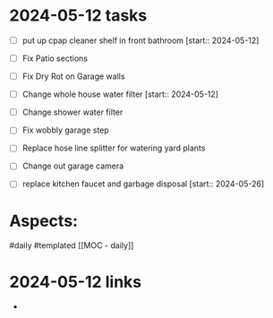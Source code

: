 
# 2024-05-12 tasks

- [ ] put up cpap cleaner shelf in front bathroom  [start:: 2024-05-12]
- [ ] Fix Patio sections
- [ ] Fix Dry Rot on Garage walls
- [ ] Change whole house water filter [start:: 2024-05-12] 
- [ ] Change shower water filter
- [ ] Fix wobbly garage step
- [ ] Replace hose line splitter for watering yard plants
- [ ] Change out garage camera
- [ ] replace kitchen faucet and garbage disposal  [start:: 2024-05-26]


# Aspects:
#daily #templated
[[MOC - daily]]

# 2024-05-12 links
- 


